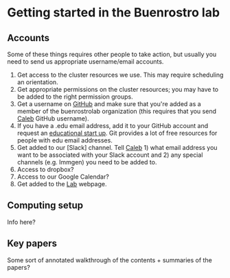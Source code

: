 # Getting started in the Buenrostro lab

## Accounts

Some of these things requires other people to take action, but usually you need to send us appropriate username/email accounts.

1. Get access to the cluster resources we use. This may require scheduling an orientation.
2. Get appropriate permissions on the cluster resources; you may have to be added to the right permission groups.
3. Get a username on [GitHub](http://www.github.com) and make sure that you're added as a member of the buenrostrolab organization (this requires that you send [Caleb](caleblareau@g.harvard.edu) GitHub username).
4. If you have a .edu email address, add it to your GitHub account and request an [educational start up](https://education.github.com/pack). Git provides a lot of free resources for people with edu email addresses.
5. Get added to our [Slack] channel. Tell [Caleb](caleblareau@g.harvard.edu) 1) what email address you want to be associated with your Slack account and 2) any special channels (e.g. Immgen) you need to be added to. 
6. Access to dropbox?
7. Access to our Google Calendar?
8. Get added to the [Lab](http://buenrostrolab.github.io) webpage.

## Computing setup

Info here? 

## Key papers

Some sort of annotated walkthrough of the contents + summaries of the papers? 
